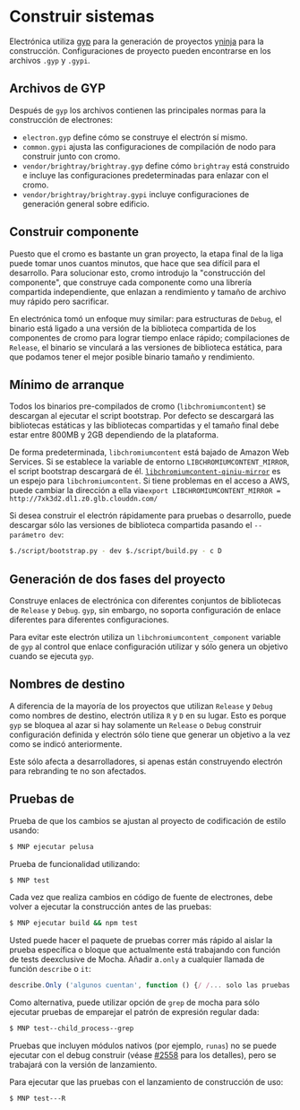 # Construir sistemas

Electrónica utiliza [gyp](https://gyp.gsrc.io/) para la generación de proyectos y[ninja](https://ninja-build.org/) para la construcción. Configuraciones de proyecto pueden encontrarse en los archivos `.gyp` y `.gypi`.

## Archivos de GYP

Después de `gyp` los archivos contienen las principales normas para la construcción de electrones:

* `electron.gyp` define cómo se construye el electrón sí mismo.
* `common.gypi` ajusta las configuraciones de compilación de nodo para construir junto con cromo.
* `vendor/brightray/brightray.gyp` define cómo `brightray` está construido e incluye las configuraciones predeterminadas para enlazar con el cromo.
* `vendor/brightray/brightray.gypi` incluye configuraciones de generación general sobre edificio.

## Construir componente

Puesto que el cromo es bastante un gran proyecto, la etapa final de la liga puede tomar unos cuantos minutos, que hace que sea difícil para el desarrollo. Para solucionar esto, cromo introdujo la "construcción del componente", que construye cada componente como una librería compartida independiente, que enlazan a rendimiento y tamaño de archivo muy rápido pero sacrificar.

En electrónica tomó un enfoque muy similar: para estructuras de `Debug`, el binario está ligado a una versión de la biblioteca compartida de los componentes de cromo para lograr tiempo enlace rápido; compilaciones de `Release`, el binario se vinculará a las versiones de biblioteca estática, para que podamos tener el mejor posible binario tamaño y rendimiento.

## Mínimo de arranque

Todos los binarios pre-compilados de cromo (`libchromiumcontent`) se descargan al ejecutar el script bootstrap. Por defecto se descargará las bibliotecas estáticas y las bibliotecas compartidas y el tamaño final debe estar entre 800MB y 2GB dependiendo de la plataforma.

De forma predeterminada, `libchromiumcontent` está bajado de Amazon Web Services. Si se establece la variable de entorno `LIBCHROMIUMCONTENT_MIRROR`, el script bootstrap descargará de él. [`libchromiumcontent-qiniu-mirror`](https://github.com/hokein/libchromiumcontent-qiniu-mirror) es un espejo para `libchromiumcontent`. Si tiene problemas en el acceso a AWS, puede cambiar la dirección a ella via`export LIBCHROMIUMCONTENT_MIRROR = http://7xk3d2.dl1.z0.glb.clouddn.com/`

Si desea construir el electrón rápidamente para pruebas o desarrollo, puede descargar sólo las versiones de biblioteca compartida pasando el `--parámetro dev`:

```bash
$./script/bootstrap.py - dev $./script/build.py - c D
```

## Generación de dos fases del proyecto

Construye enlaces de electrónica con diferentes conjuntos de bibliotecas de `Release` y `Debug`. `gyp`, sin embargo, no soporta configuración de enlace diferentes para diferentes configuraciones.

Para evitar este electrón utiliza un `libchromiumcontent_component` variable de `gyp` al control que enlace configuración utilizar y sólo genera un objetivo cuando se ejecuta `gyp`.

## Nombres de destino

A diferencia de la mayoría de los proyectos que utilizan `Release` y `Debug` como nombres de destino, electrón utiliza `R` y `D` en su lugar. Esto es porque `gyp` se bloquea al azar si hay solamente un `Release` o `Debug` construir configuración definida y electrón sólo tiene que generar un objetivo a la vez como se indicó anteriormente.

Este sólo afecta a desarrolladores, si apenas están construyendo electrón para rebranding te no son afectados.

## Pruebas de

Prueba de que los cambios se ajustan al proyecto de codificación de estilo usando:

```bash
$ MNP ejecutar pelusa
```

Prueba de funcionalidad utilizando:

```bash
$ MNP test
```

Cada vez que realiza cambios en código de fuente de electrones, debe volver a ejecutar la construcción antes de las pruebas:

```bash
$ MNP ejecutar build && npm test
```

Usted puede hacer el paquete de pruebas correr más rápido al aislar la prueba específica o bloque que actualmente está trabajando con función de tests</a> deexclusive de Mocha. Añadir a`.only` a cualquier llamada de función `describe` o `it`:</p> 

```js
describe.Only ('algunos cuentan', function () {/ /... solo las pruebas en este bloque se ejecutará})
```

Como alternativa, puede utilizar opción de `grep` de mocha para sólo ejecutar pruebas de emparejar el patrón de expresión regular dada:

```sh
$ MNP test--child_process--grep
```

Pruebas que incluyen módulos nativos (por ejemplo, `runas`) no se puede ejecutar con el debug construir (véase [ #2558](https://github.com/electron/electron/issues/2558) para los detalles), pero se trabajará con la versión de lanzamiento.

Para ejecutar que las pruebas con el lanzamiento de construcción de uso:

```bash
$ MNP test---R
```